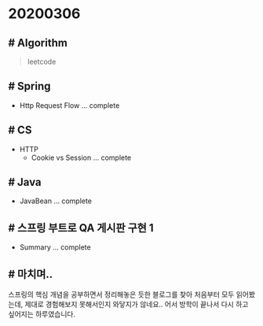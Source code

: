 # 20200306

## # Algorithm
> leetcode  

## # Spring
- Http Request Flow ... complete

## # CS
- HTTP
    - Cookie vs Session ... complete  
## # Java
- JavaBean ... complete

## # 스프링 부트로 QA 게시판 구현 1
-  Summary ... complete

    
## # 마치며.. 
스프링의 핵심 개념을 공부하면서 정리해놓은 듯한 블로그를 찾아 처음부터 모두 읽어봤는데, 제대로 경험해보지 못해서인지 와닿지가 않네요.. 어서 방학이 끝나서 다시 하고 싶어지는 하루였습니다.

